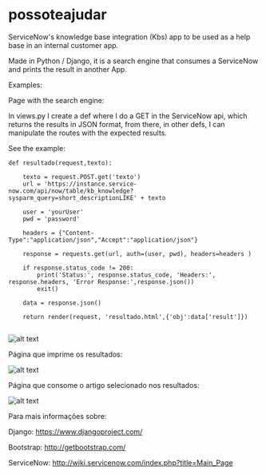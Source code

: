 # possoteajudar

ServiceNow's knowledge base integration (Kbs) app to be used as a help base in an internal customer app.

Made in Python / Django, it is a search engine that consumes a ServiceNow and prints the result in another App.

Examples:

Page with the search engine:

In views.py I create a def where I do a GET in the ServiceNow api, which returns the results in JSON format, from there, in other defs, I can manipulate the routes with the expected results.

See the example:

```
def resultado(request,texto):

    texto = request.POST.get('texto')
    url = 'https://instance.service-now.com/api/now/table/kb_knowledge?sysparm_query=short_descriptionLIKE' + texto

    user = 'yourUser'
    pwd = 'password'

    headers = {"Content-Type":"application/json","Accept":"application/json"}

    response = requests.get(url, auth=(user, pwd), headers=headers )

    if response.status_code != 200: 
        print('Status:', response.status_code, 'Headers:', response.headers, 'Error Response:',response.json())
        exit()

    data = response.json()

    return render(request, 'resultado.html',{'obj':data['result']})    
    
```

![alt text](https://github.com/velosos/possoteajudar/blob/master/getKbs/staticfiles/img/Captura%20de%20Tela%202017-09-04%20%C3%A0s%2011.07.51.png)


Página que imprime os resultados:

![alt text](https://github.com/velosos/possoteajudar/blob/master/getKbs/staticfiles/img/Captura%20de%20Tela%202017-09-04%20%C3%A0s%2011.08.05.png)

Página que consome o artigo selecionado nos resultados: 

![alt text](https://github.com/velosos/possoteajudar/blob/master/getKbs/staticfiles/img/Captura%20de%20Tela%202017-09-04%20%C3%A0s%2011.08.37.png)

Para mais informações sobre:

Django: https://www.djangoproject.com/

Bootstrap: http://getbootstrap.com/

ServiceNow: http://wiki.servicenow.com/index.php?title=Main_Page


